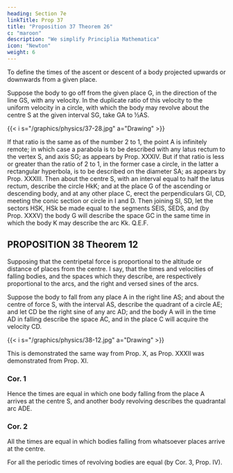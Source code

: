 ```yaml
---
heading: Section 7e
linkTitle: Prop 37
title: "Proposition 37 Theorem 26"
c: "maroon"
description: "We simplify Principlia Mathematica"
icon: "Newton"
weight: 6
---
```


To define the times of the ascent or descent of a body projected upwards or downwards from a given place.

Suppose the body to go off from the given place G, in the direction of the line GS, with any velocity. In the duplicate ratio of this velocity to the uniform velocity in a circle, with which the body may revolve about the centre S at the given interval SG, take GA to ½AS.

{{< i s="/graphics/physics/37-28.jpg" a="Drawing" >}}


If that ratio is the same as of the number 2 to 1, the point A is infinitely remote; in which case a parabola is to be described with any latus rectum to the vertex S, and axis SG; as appears by Prop. XXXIV. But if that ratio is less or greater than the ratio of 2 to 1, in the former case a circle, in the latter a rectangular hyperbola, is to be described on the diameter SA; as appears by Prop. XXXIII. Then about the centre S, with an interval equal to half the latus rectum, describe the circle HkK; and at the place G of the ascending or descending body, and at any other place C, erect the perpendiculars GI, CD, meeting the conic section or circle in I and D. Then joining SI, SD, let the sectors HSK, HSk be made equal to the segments SEIS, SEDS, and (by Prop. XXXV) the body G will describe the space GC in the same time in which the body K may describe the arc Kk.   Q.E.F.


## PROPOSITION 38 Theorem 12

Supposing that the centripetal force is proportional to the altitude or distance of places from the centre. I say, that the times and velocities of falling bodies, and the spaces which they describe, are respectively proportional to the arcs, and the right and versed sines of the arcs.

Suppose the body to fall from any place A in the right line AS; and about the centre of force S, with the interval AS, describe the quadrant of a circle AE; and let CD be the right sine of any arc AD; and the body A will in the time AD in falling describe the space AC, and in the place C will acquire the velocity CD.

{{< i s="/graphics/physics/38-12.jpg" a="Drawing" >}}

This is demonstrated the same way from Prop. X, as Prop. XXXII was demonstrated from Prop. XI.

### Cor. 1

Hence the times are equal in which one body falling from the place A arrives at the centre S, and another body revolving describes the quadrantal arc ADE.


### Cor. 2

All the times are equal in which bodies falling from whatsoever places arrive at the centre. 

For all the periodic times of revolving bodies are equal (by Cor. 3, Prop. IV).



